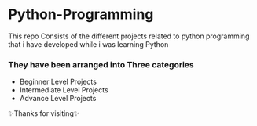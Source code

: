 # Python-Programming

This repo Consists of the different projects related to python programming that i have developed while i was learning Python

### They have been arranged into Three categories 
- Beginner Level Projects
- Intermediate Level Projects
- Advance Level Projects

✨Thanks for visiting✨
